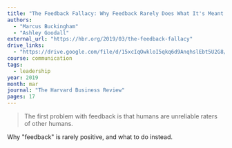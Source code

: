 ```yaml
---
title: "The Feedback Fallacy: Why Feedback Rarely Does What It's Meant To"
authors:
  - "Marcus Buckingham"
  - "Ashley Goodall"
external_url: "https://hbr.org/2019/03/the-feedback-fallacy"
drive_links:
  - "https://drive.google.com/file/d/15xcIqOwkloI5qkq6d9AnqhslEbt5U2G8/view?usp=drivesdk"
course: communication
tags:
  - leadership
year: 2019
month: mar
journal: "The Harvard Business Review"
pages: 17
---
```


> The first problem with feedback is that humans are unreliable raters of other humans.

Why "feedback" is rarely positive, and what to do instead.
